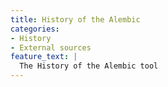 ```yaml
---
title: History of the Alembic
categories:
- History
- External sources
feature_text: |
  The History of the Alembic tool
---
```


